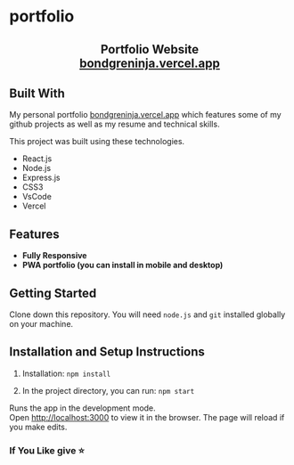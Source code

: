 # portfolio


<h2 align="center">
  Portfolio Website<br/>
  <a href="https://bondgreninja.vercel.app/" target="_blank">bondgreninja.vercel.app</a>
</h2>


## Built With

My personal portfolio <a href="https://bondgreninja.vercel.app/" target="_blank">bondgreninja.vercel.app</a> which features some of my github projects as well as my resume and technical skills.<br/>

This project was built using these technologies.

- React.js
- Node.js
- Express.js
- CSS3
- VsCode
- Vercel

## Features
- **Fully Responsive**
- **PWA portfolio (you can install in mobile and desktop)**

## Getting Started

Clone down this repository. You will need `node.js` and `git` installed globally on your machine.

## Installation and Setup Instructions

1. Installation: `npm install`

2. In the project directory, you can run: `npm start`

Runs the app in the development mode.\
Open [http://localhost:3000](http://localhost:3000) to view it in the browser.
The page will reload if you make edits.


### If You Like give ⭐


